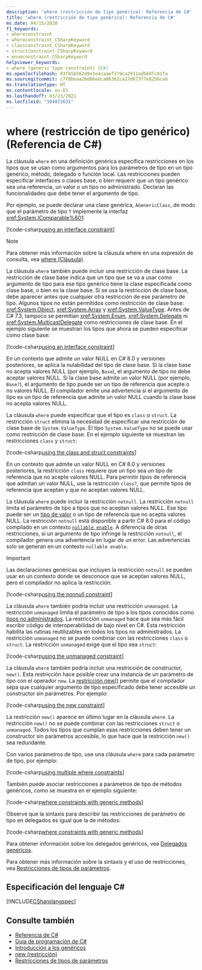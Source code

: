 ```yaml
---
description: 'where (restricción de tipo genérico): Referencia de C#'
title: 'where (restricción de tipo genérico): Referencia de C#'
ms.date: 04/15/2020
f1_keywords:
- whereconstraint
- whereconstraint_CSharpKeyword
- classconstraint_CSharpKeyword
- structconstraint_CSharpKeyword
- enumconstraint_CSharpKeyword
helpviewer_keywords:
- where (generic type constraint) [C#]
ms.openlocfilehash: 83fb5b562d9e1e4caaef179ca2911adb60fc01fa
ms.sourcegitcommit: c7f0beaa2bd66ebca86362ca17d673f7e8256ca6
ms.translationtype: HT
ms.contentlocale: es-ES
ms.lasthandoff: 03/23/2021
ms.locfileid: "104872631"
---
```

# <a name="where-generic-type-constraint-c-reference"></a>where (restricción de tipo genérico) (Referencia de C#)

La cláusula `where` en una definición genérica especifica restricciones en los tipos que se usan como argumentos para los parámetros de tipo en un tipo genérico, método, delegado o función local. Las restricciones pueden especificar interfaces o clases base, o bien requerir que un tipo genérico sea una referencia, un valor o un tipo no administrado. Declaran las funcionalidades que debe tener el argumento de tipo.

Por ejemplo, se puede declarar una clase genérica, `AGenericClass`, de modo que el parámetro de tipo `T` implemente la interfaz <xref:System.IComparable%601>:

[!code-csharp[using an interface constraint](snippets/GenericWhereConstraints.cs#1)]

> [!NOTE]
> Para obtener más información sobre la cláusula where en una expresión de consulta, vea [where (Cláusula)](where-clause.md).

La cláusula `where` también puede incluir una restricción de clase base. La restricción de clase base indica que un tipo que se va a usar como argumento de tipo para ese tipo genérico tiene la clase especificada como clase base, o bien es la clase base. Si se usa la restricción de clase base, debe aparecer antes que cualquier otra restricción de ese parámetro de tipo. Algunos tipos no están permitidos como restricción de clase base: <xref:System.Object>, <xref:System.Array> y <xref:System.ValueType>. Antes de C# 7.3, tampoco se permitían <xref:System.Enum>, <xref:System.Delegate> ni <xref:System.MulticastDelegate> como restricciones de clase base. En el ejemplo siguiente se muestran los tipos que ahora se pueden especificar como clase base:

[!code-csharp[using an interface constraint](snippets/GenericWhereConstraints.cs#2)]

En un contexto que admite un valor NULL en C# 8.0 y versiones posteriores, se aplica la nulabilidad del tipo de clase base. Si la clase base no acepta valores NULL (por ejemplo, `Base`), el argumento de tipo no debe aceptar valores NULL. Si la clase base admite un valor NULL (por ejemplo, `Base?`), el argumento de tipo puede ser un tipo de referencia que acepte o no valores NULL. El compilador emite una advertencia si el argumento de tipo es un tipo de referencia que admite un valor NULL cuando la clase base no acepta valores NULL.

La cláusula `where` puede especificar que el tipo es `class` o `struct`. La restricción `struct` elimina la necesidad de especificar una restricción de clase base de `System.ValueType`. El tipo `System.ValueType` no se puede usar como restricción de clase base. En el ejemplo siguiente se muestran las restricciones `class` y `struct`:

[!code-csharp[using the class and struct constraints](snippets/GenericWhereConstraints.cs#3)]

En un contexto que admite un valor NULL en C# 8.0 y versiones posteriores, la restricción `class` requiere que un tipo sea un tipo de referencia que no acepte valores NULL. Para permitir tipos de referencia que admitan un valor NULL, use la restricción `class?`, que permite tipos de referencia que aceptan y que no aceptan valores NULL.

La cláusula `where` puede incluir la restricción `notnull`. La restricción `notnull` limita el parámetro de tipo a tipos que no aceptan valores NULL. Ese tipo puede ser un [tipo de valor](../builtin-types/value-types.md) o un tipo de referencia que no acepta valores NULL. La restricción `notnull` está disponible a partir C# 8.0 para el código compilado en un contexto [`nullable enable`](../../nullable-references.md#nullable-contexts). A diferencia de otras restricciones, si un argumento de tipo infringe la restricción `notnull`, el compilador genera una advertencia en lugar de un error. Las advertencias solo se generan en un contexto `nullable enable`.

> [!IMPORTANT]
> Las declaraciones genéricas que incluyen la restricción `notnull` se pueden usar en un contexto donde se desconoce que se aceptan valores NULL, pero el compilador no aplica la restricción.

[!code-csharp[using the nonnull constraint](snippets/GenericWhereConstraints.cs#NotNull)]

La cláusula `where` también podría incluir una restricción `unmanaged`. La restricción `unmanaged` limita el parámetro de tipo a los tipos conocidos como [tipos no administrados](../builtin-types/unmanaged-types.md). La restricción `unmanaged` hace que sea más fácil escribir código de interoperabilidad de bajo nivel en C#. Esta restricción habilita las rutinas reutilizables en todos los tipos no administrados. La restricción `unmanaged` no se puede combinar con las restricciones `class` o `struct`. La restricción `unmanaged` exige que el tipo sea `struct`:

[!code-csharp[using the unmanaged constraint](snippets/GenericWhereConstraints.cs#4)]

La cláusula `where` también podría incluir una restricción de constructor, `new()`. Esta restricción hace posible crear una instancia de un parámetro de tipo con el operador `new`. La [restricción new()](new-constraint.md) permite que el compilador sepa que cualquier argumento de tipo especificado debe tener accesible un constructor sin parámetros. Por ejemplo:

[!code-csharp[using the new constraint](snippets/GenericWhereConstraints.cs#5)]

La restricción `new()` aparece en último lugar en la cláusula `where`. La restricción `new()` no se puede combinar con las restricciones `struct` o `unmanaged`. Todos los tipos que cumplan esas restricciones deben tener un constructor sin parámetros accesible, lo que hace que la restricción `new()` sea redundante.

Con varios parámetros de tipo, use una cláusula `where` para cada parámetro de tipo, por ejemplo:

[!code-csharp[using multiple where constraints](snippets/GenericWhereConstraints.cs#6)]

También puede asociar restricciones a parámetros de tipo de métodos genéricos, como se muestra en el ejemplo siguiente:

[!code-csharp[where constraints with generic methods](snippets/GenericWhereConstraints.cs#7)]

Observe que la sintaxis para describir las restricciones de parámetro de tipo en delegados es igual que la de métodos:

[!code-csharp[where constraints with generic methods](snippets/GenericWhereConstraints.cs#8)]

Para obtener información sobre los delegados genéricos, vea [Delegados genéricos](../../programming-guide/generics/generic-delegates.md).

Para obtener más información sobre la sintaxis y el uso de restricciones, vea [Restricciones de tipos de parámetros](../../programming-guide/generics/constraints-on-type-parameters.md).

## <a name="c-language-specification"></a>Especificación del lenguaje C#

 [!INCLUDE[CSharplangspec](~/includes/csharplangspec-md.md)]

## <a name="see-also"></a>Consulte también

- [Referencia de C#](../index.md)
- [Guía de programación de C#](../../programming-guide/index.md)
- [Introducción a los genéricos](../../programming-guide/generics/index.md)
- [new (restricción)](./new-constraint.md)
- [Restricciones de tipos de parámetros](../../programming-guide/generics/constraints-on-type-parameters.md)
